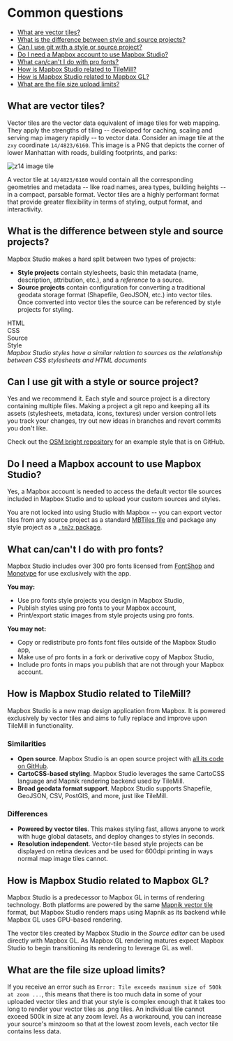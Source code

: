 Common questions
================

- [What are vector tiles?](#what-are-vector-tiles)
- [What is the difference between style and source projects?](#what-is-the-difference-between-style-and-source-projects)
- [Can I use git with a style or source project?](#can-i-use-git-with-a-style-or-source-project)
- [Do I need a Mapbox account to use Mapbox Studio?](#do-i-need-a-mapbox-account-to-use-mapbox-studio)
- [What can/can't I do with pro fonts?](#what-cancant-i-do-with-pro-fonts)
- [How is Mapbox Studio related to TileMill?](#how-is-mapbox-studio-related-to-tilemill)
- [How is Mapbox Studio related to Mapbox GL?](#how-is-mapbox-studio-related-to-mapbox-gl)
- [What are the file size upload limits?](#what-are-the-file-size-upload-limits)

What are vector tiles?
----------------------

Vector tiles are the vector data equivalent of image tiles for web mapping. They apply the strengths of tiling -- developed for caching, scaling and serving map imagery rapidly -- to vector data. Consider an image tile at the `zxy` coordinate `14/4823/6160`. This image is a PNG that depicts the corner of lower Manhattan with roads, building footprints, and parks:

![z14 image tile](https://cloud.githubusercontent.com/assets/83384/3870695/97169564-20d9-11e4-8cc2-b2b75963fd5d.png)

A vector tile at `14/4823/6160` would contain all the corresponding geometries and metadata -- like road names, area types, building heights -- in a compact, parsable format. Vector tiles are a highly performant format that provide greater flexibility in terms of styling, output format, and interactivity.

What is the difference between style and source projects?
---------------------------------------------------------

Mapbox Studio makes a hard split between two types of projects:

- **Style projects** contain stylesheets, basic thin metadata (name, description, attribution, etc.), and a *reference* to a source.
- **Source projects** contain configuration for converting a traditional geodata storage format (Shapefile, GeoJSON, etc.) into vector tiles. Once converted into vector tiles the source can be referenced by style projects for styling.

<div class='clearfix space-bottom'>
    <div class='margin2 col8'>
        <div class='clearfix mobile-cols space-bottom1'>
            <div class='col6 center round-left fill-blue pad2 icon document'>
                HTML
            </div>
            <div class='col6 center round-right fill-purple pad2 icon pencil'>
                CSS
            </div>
        </div>
        <div class='clearfix mobile-cols space-bottom1'>
            <div class='col6 center round-left fill-blue pad2 icon polygon'>
                Source
            </div>
            <div class='col6 center round-right fill-purple pad2 icon paint'>
                Style
            </div>
        </div>
    </div>
    <div class='margin2 col8 small center'>
        <em>Mapbox Studio styles have a similar relation to sources as the relationship between CSS stylesheets and HTML documents</em>
    </div>
</div>

Can I use git with a style or source project?
---------------------------------------------

Yes and we recommend it. Each style and source project is a directory containing multiple files. Making a project a git repo and keeping all its assets (stylesheets, metadata, icons, textures) under version control lets you track your changes, try out new ideas in branches and revert commits you don't like.

Check out the [OSM bright repository](https://github.com/mapbox/osm-bright.tm2) for an example style that is on GitHub.

Do I need a Mapbox account to use Mapbox Studio?
------------------------------------------------

Yes, a Mapbox account is needed to access the default vector tile sources included in Mapbox Studio and to upload your custom sources and styles.

You are not locked into using Studio with Mapbox -- you can export vector tiles from any source project as a standard [MBTiles file](https://github.com/mapbox/mbtiles-spec) and package any style project as a [`.tm2z` package](https://github.com/mapbox/tilelive-vector).

What can/can't I do with pro fonts?
-----------------------------------

Mapbox Studio includes over 300 pro fonts licensed from [FontShop](http://www.fontshop.com/) and [Monotype](http://www.monotype.com/) for use exclusively with the app.

**You may:**

- Use pro fonts style projects you design in Mapbox Studio,
- Publish styles using pro fonts to your Mapbox account,
- Print/export static images from style projects using pro fonts.

**You may not:**

- Copy or redistribute pro fonts font files outside of the Mapbox Studio app,
- Make use of pro fonts in a fork or derivative copy of Mapbox Studio,
- Include pro fonts in maps you publish that are not through your Mapbox account.

How is Mapbox Studio related to TileMill?
-----------------------------------------

Mapbox Studio is a new map design application from Mapbox. It is powered exclusively by vector tiles and aims to fully replace and improve upon TileMill in functionality.

### Similarities

- **Open source**. Mapbox Studio is an open source project with [all its code on GitHub](https://github.com/mapbox/mapbox-studio).
- **CartoCSS-based styling**. Mapbox Studio leverages the same CartoCSS language and Mapnik rendering backend used by TileMill.
- **Broad geodata format support**. Mapbox Studio supports Shapefile, GeoJSON, CSV, PostGIS, and more, just like TileMill.

### Differences

- **Powered by vector tiles**. This makes styling fast, allows anyone to work with huge global datasets, and deploy changes to styles in seconds.
- **Resolution independent**. Vector-tile based style projects can be displayed on retina devices and be used for 600dpi printing in ways normal map image tiles cannot.

How is Mapbox Studio related to Mapbox GL?
------------------------------------------

Mapbox Studio is a predecessor to Mapbox GL in terms of rendering technology. Both platforms are powered by the same [Mapnik vector tile](https://github.com/mapbox/mapnik-vector-tile) format, but Mapbox Studio renders maps using Mapnik as its backend while Mapbox GL uses GPU-based rendering.

The vector tiles created by Mapbox Studio in the _Source editor_ can be used directly with Mapbox GL. As Mapbox GL rendering matures expect Mapbox Studio to begin transitioning its rendering to leverage GL as well.

What are the file size upload limits?
------------------------------------------

If you receive an error such as `Error: Tile exceeds maximum size of 500k at zoom ...`, this means that there is too much data in some of your uploaded vector tiles and that your style is complex enough that it takes too long to render your vector tiles as .png tiles. An individual tile cannot exceed 500k in size at any zoom level. As a workaround, you can increase your source's minzoom so that at the lowest zoom levels, each vector tile contains less data.

